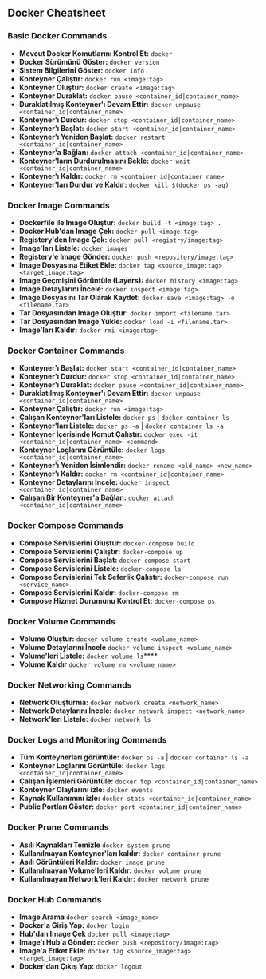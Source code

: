 ## Docker Cheatsheet

### Basic Docker Commands

- **Mevcut Docker Komutlarını Kontrol Et:** `docker`
- **Docker Sürümünü Göster:** `docker version`
- **Sistem Bilgilerini Göster:** `docker info`
- **Konteyner Çalıştır:** `docker run <image:tag>`
- **Konteyner Oluştur:** `docker create <image:tag>`
- **Konteyner Duraklat:** `docker pause <container_id|container_name>`
- **Duraklatılmış Konteyner'ı Devam Ettir:** `docker unpause <container_id|container_name>`
- **Konteyner'ı Durdur:** `docker stop <container_id|container_name>`
- **Konteyner'ı Başlat:** `docker start <container_id|container_name>`
- **Konteyner'ı Yeniden Başlat:** `docker restart <container_id|container_name>`
- **Konteyner'a Bağlan:** `docker attach <container_id|container_name>`
- **Konteyner'ların Durdurulmasını Bekle:** `docker wait <container_id|container_name>`
- **Konteyner'ı Kaldır:** `docker rm <container_id|container_name>`
- **Konteyner'ları Durdur ve Kaldır:** `docker kill $(docker ps -aq)`

### Docker Image Commands

- **Dockerfile ile Image Oluştur:** `docker build -t <image:tag> .`
- **Docker Hub'dan Image Çek:** `docker pull <image:tag>`
- **Registery'den Image Çek:** `docker pull <registry/image:tag>`
- **Image'ları Listele:** `docker images`
- **Registery'e Image Gönder:** `docker push <repository/image:tag>`
- **Image Dosyasına Etiket Ekle:** `docker tag <source_image:tag> <target_image:tag>`
- **Image Geçmişini Görüntüle (Layers):** `docker history <image:tag>`
- **Image Detaylarını İncele:** `docker inspect <image:tag>`
- **Image Dosyasını Tar Olarak Kaydet:** `docker save <image:tag> -o <filename.tar>`
- **Tar Dosyasından Image Oluştur:** `docker import <filename.tar>`
- **Tar Dosyasından Image Yükle:** `docker load -i <filename.tar>`
- **Image'ları Kaldır:** `docker rmi <image:tag>`

### Docker Container Commands

- **Konteyner'ı Başlat:** `docker start <container_id|container_name>`
- **Konteyner'ı Durdur:** `docker stop <container_id|container_name>`
- **Konteyner'ı Duraklat:** `docker pause <container_id|container_name>`
- **Duraklatılmış Konteyner'ı Devam Ettir:** `docker unpause <container_id|container_name>`
- **Konteyner Çalıştır:** `docker run <image:tag>`
- **Çalışan Konteyner'ları Listele:** `docker ps` | `docker container ls`
- **Konteyner'ları Listele:** `docker ps -a` | `docker container ls -a`
- **Konteyner İçerisinde Komut Çalıştır:** `docker exec -it <container_id|container_name> <command>`
- **Konteyner Loglarını Görüntüle:** `docker logs <container_id|container_name>`
- **Konteyner'ı Yeniden İsimlendir:** `docker rename <old_name> <new_name>`
- **Konteyner'ı Kaldır:** `docker rm <container_id|container_name>`
- **Konteyner Detaylarını İncele:** `docker inspect <container_id|container_name>`
- **Çalışan Bir Konteyner'a Bağlan:** `docker attach <container_id|container_name>`

### Docker Compose Commands

- **Compose Servislerini Oluştur:** `docker-compose build`
- **Compose Servislerini Çalıştır:** `docker-compose up`
- **Compose Servislerini Başlat:** `docker-compose start`
- **Compose Servislerini Listele:** `docker-compose ls`
- **Compose Servislerini Tek Seferlik Çalıştır:** `docker-compose run <service_name>`
- **Compose Servislerini Kaldır:** `docker-compose rm`
- **Compose Hizmet Durumunu Kontrol Et:** `docker-compose ps`

### Docker Volume Commands

- **Volume Oluştur:** `docker volume create <volume_name>`
- **Volume Detaylarını İncele** `docker volume inspect <volume_name>`
- **Volume'leri Listele:** `docker volume ls`****
- **Volume Kaldır** `docker volume rm <volume_name>`

### Docker Networking Commands

- **Network Oluşturma:** `docker network create <network_name>`
- **Network Detaylarını İncele:** `docker network inspect <network_name>`
- **Network'leri Listele:** `docker network ls`

### Docker Logs and Monitoring Commands

- **Tüm Konteynerları görüntüle:** `docker ps -a` | `docker container ls -a`
- **Konteyner Loglarını Görüntüle:** `docker logs <container_id|container_name>`
- **Çalışan İşlemleri Görüntüle:** `docker top <container_id|container_name>`
- **Konteyner Olaylarını izle:** `docker events`
- **Kaynak Kullanımını izle:** `docker stats <container_id|container_name>`
- **Public Portları Göster:** `docker port <container_id|container_name>`

### Docker Prune Commands

- **Asılı Kaynakları Temizle** `docker system prune`
- **Kullanılmayan Konteyner'ları kaldır:** `docker container prune`
- **Asılı Görüntüleri Kaldır:** `docker image prune`
- **Kullanılmayan Volume'leri Kaldır:** `docker volume prune`
- **Kullanılmayan Network'leri Kaldır:** `docker network prune`

### Docker Hub Commands

- **Image Arama** `docker search <image_name>`
- **Docker'a Giriş Yap:** `docker login`
- **Hub'dan Image Çek** `docker pull <image:tag>`
- **Image'ı Hub'a Gönder:** `docker push <repository/image:tag>`
- **Image'a Etiket Ekle:** `docker tag <source_image:tag> <target_image:tag>`
- **Docker'dan Çıkış Yap:** `docker logout`
